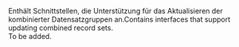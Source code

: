 <Namespace Name="Microsoft.Azure.Management.Dns.Fluent.DnsRecordSet.UpdateCombined">
  <Docs>
    <summary><span data-ttu-id="4539a-101">Enthält Schnittstellen, die Unterstützung für das Aktualisieren der kombinierter Datensatzgruppen an.</span><span class="sxs-lookup"><span data-stu-id="4539a-101">Contains interfaces that support updating combined record sets.</span></span></summary> 
    <remarks>To be added.</remarks>
  </Docs>
</Namespace>
